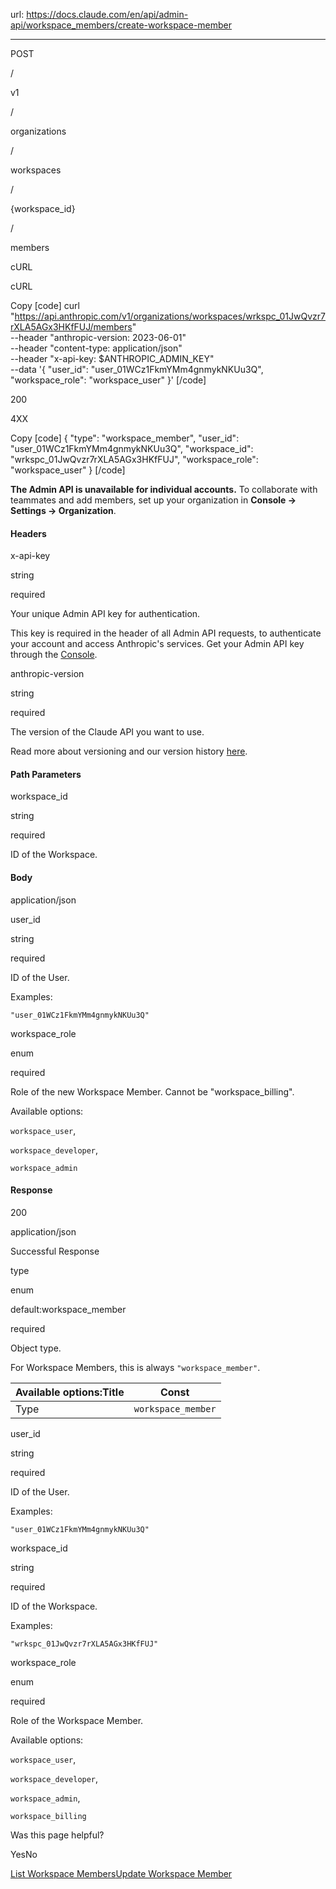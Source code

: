 url: https://docs.claude.com/en/api/admin-api/workspace_members/create-workspace-member

---

POST

/

v1

/

organizations

/

workspaces

/

\{workspace\_id\}

/

members

cURL

cURL

Copy
[code]
    curl "https://api.anthropic.com/v1/organizations/workspaces/wrkspc_01JwQvzr7rXLA5AGx3HKfFUJ/members" \
      --header "anthropic-version: 2023-06-01" \
      --header "content-type: application/json" \
      --header "x-api-key: $ANTHROPIC_ADMIN_KEY" \
      --data '{
        "user_id": "user_01WCz1FkmYMm4gnmykNKUu3Q",
        "workspace_role": "workspace_user"
      }'
[/code]

200

4XX

Copy
[code]
    {
      "type": "workspace_member",
      "user_id": "user_01WCz1FkmYMm4gnmykNKUu3Q",
      "workspace_id": "wrkspc_01JwQvzr7rXLA5AGx3HKfFUJ",
      "workspace_role": "workspace_user"
    }
[/code]

**The Admin API is unavailable for individual accounts.** To collaborate with teammates and add members, set up your organization in **Console → Settings → Organization**.

#### Headers

x-api-key

string

required

Your unique Admin API key for authentication.

This key is required in the header of all Admin API requests, to authenticate your account and access Anthropic's services. Get your Admin API key through the [Console](https://console.anthropic.com/settings/admin-keys).

anthropic-version

string

required

The version of the Claude API you want to use.

Read more about versioning and our version history [here](/api/versioning).

#### Path Parameters

workspace\_id

string

required

ID of the Workspace.

#### Body

application/json

user\_id

string

required

ID of the User.

Examples:

`"user_01WCz1FkmYMm4gnmykNKUu3Q"`

workspace\_role

enum<string>

required

Role of the new Workspace Member. Cannot be "workspace\_billing".

Available options:

`workspace_user`,

`workspace_developer`,

`workspace_admin`

#### Response

200

application/json

Successful Response

type

enum<string>

default:workspace\_member

required

Object type.

For Workspace Members, this is always `"workspace_member"`.

Available options:Title| Const
---|---
Type| `workspace_member`

user\_id

string

required

ID of the User.

Examples:

`"user_01WCz1FkmYMm4gnmykNKUu3Q"`

workspace\_id

string

required

ID of the Workspace.

Examples:

`"wrkspc_01JwQvzr7rXLA5AGx3HKfFUJ"`

workspace\_role

enum<string>

required

Role of the Workspace Member.

Available options:

`workspace_user`,

`workspace_developer`,

`workspace_admin`,

`workspace_billing`

Was this page helpful?

YesNo

[List Workspace Members](/en/api/admin-api/workspace_members/list-workspace-members)[Update Workspace Member](/en/api/admin-api/workspace_members/update-workspace-member)

